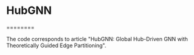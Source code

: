 # HubGNN

========

The code corresponds to article "HubGNN: Global Hub-Driven GNN with Theoretically Guided Edge Partitioning".
